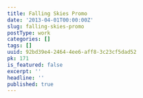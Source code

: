```yaml
---
title: Falling Skies Promo
date: '2013-04-01T00:00:00Z'
slug: falling-skies-promo
postType: work
categories: []
tags: []
uuid: 92bd39e4-2464-4ee6-aff8-3c23cf5dad52
pk: 171
is_featured: false
excerpt: ''
headline: ''
published: true
---
```


